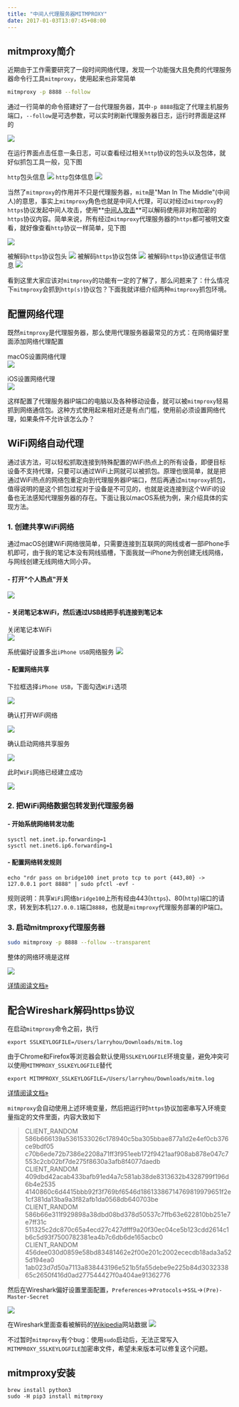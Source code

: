```yaml
---
title: "中间人代理服务器MITMPROXY"
date: 2017-01-03T13:07:45+08:00
---
```


## mitmproxy简介

近期由于工作需要研究了一段时间网络代理，发现一个功能强大且免费的代理服务器命令行工具`mitmproxy`，使用起来也非常简单

```bash
mitmproxy -p 8888 --follow
```

通过一行简单的命令搭建好了一台代理服务器，其中`-p 8888`指定了代理主机服务端口，`--follow`是可选参数，可以实时刷新代理服务器日志，运行时界面是这样的

![](/assets/mitmproxy/01.png)
<!--more-->
在运行界面点击任意一条日志，可以查看经过相关`http`协议的包头以及包体，就好似抓包工具一般，见下图

`http`包头信息
![](/assets/mitmproxy/02.png)
`http`包体信息
![](/assets/mitmproxy/03.png)

当然了`mitmproxy`的作用并不只是代理服务器，`mitm`是"Man In The Middle"(中间人)的意思，事实上`mitmproxy`角色也就是中间人代理，可以对经过`mitmproxy`的`https`协议发起中间人攻击，使用**[中间人攻击](https://en.wikipedia.org/wiki/Man-in-the-middle_attack)**可以解码使用非对称加密的`https`协议内容。简单来说，所有经过`mitmproxy`代理服务器的`https`都可被明文查看，就好像查看`http`协议一样简单，见下图

![](/assets/mitmproxy/04.png)

被解码`https`协议包头
![](/assets/mitmproxy/05.png)
被解码`https`协议包体
![](/assets/mitmproxy/06.png)
被解码`https`协议通信证书信息
![](/assets/mitmproxy/07.png)

看到这里大家应该对`mitmproxy`的功能有一定的了解了，那么问题来了：什么情况下`mitmproxy`会抓到`http(s)`协议包？下面我就详细介绍两种`mitmproxy`抓包环境。

## 配置网络代理

既然`mitmproxy`是代理服务器，那么使用代理服务器最常见的方式：在网络偏好里面添加网络代理配置

macOS设置网络代理<br/> 
![](/assets/mitmproxy/net-01.png)

iOS设置网络代理<br/> 
![](/assets/mitmproxy/net-02.png)

这样配置了代理服务器IP端口的电脑以及各种移动设备，就可以被`mitmproxy`轻易抓到网络通信包。这种方式使用起来相对还是有点门槛，使用前必须设置网络代理，如果条件不允许该怎么办？

## WiFi网络自动代理

通过该方法，可以轻松抓取连接到特殊配置的WiFi热点上的所有设备，即便目标设备不支持代理，只要可以通过WiFi上网就可以被抓包。原理也很简单，就是把通过WiFi热点的网络包重定向到代理服务器IP端口，然后再通过`mitmproxy`抓包，值得说明的是这个抓包过程对于设备是不可见的，也就是说连接到这个WiFi的设备也无法感知代理服务器的存在。下面让我以macOS系统为例，来介绍具体的实现方法。

### 1. 创建共享WiFi网络

通过macOS创建WiFi网络很简单，只需要连接到互联网的网线或者一部iPhone手机即可，由于我的笔记本没有网线插槽，下面我就一iPhone为例创建无线网络，与网线创建无线网络大同小异。

#### - 打开"个人热点"开关

![](/assets/mitmproxy/net-03.png)

#### - 关闭笔记本WiFi，然后通过USB线把手机连接到笔记本

关闭笔记本WiFi<br/>
![](/assets/mitmproxy/net-05.png)

系统偏好设置多出`iPhone USB`网络服务
![](/assets/mitmproxy/net-04.png)

#### - 配置网络共享
下拉框选择`iPhone USB`，下面勾选`WiFi`选项

![](/assets/mitmproxy/net-07.png)

确认打开WiFi网络

![](/assets/mitmproxy/net-08.png)

确认启动网络共享服务

![](/assets/mitmproxy/net-09.png)

此时`WiFi`网络已经建立成功

![](/assets/mitmproxy/net-06.png)

### 2. 把WiFi网络数据包转发到代理服务器

#### - 开始系统网络转发功能

```
sysctl net.inet.ip.forwarding=1
sysctl net.inet6.ip6.forwarding=1
```

#### - 配置网络转发规则

```
echo "rdr pass on bridge100 inet proto tcp to port {443,80} -> 127.0.0.1 port 8888" | sudo pfctl -evf -
``` 

规则说明：共享`WiFi`网络`bridge100`上所有经由443(`https`)、80(`http`)端口的请求，转发到本机`127.0.0.1`端口`8888`，也就是`mitmproxy`代理服务部署的IP端口。


### 3. 启动mitmproxy代理服务器

```bash
sudo mitmproxy -p 8888 --follow --transparent
```

整体的网络环境是这样

![](/assets/mitmproxy/network.png)

[详情阅读文档&raquo;](http://docs.mitmproxy.org/en/stable/transparent/osx.html "http://docs.mitmproxy.org/en/stable/transparent/osx.html")

## 配合Wireshark解码https协议

在启动`mitmproxy`命令之前，执行

```
export SSLKEYLOGFILE=/Users/larryhou/Downloads/mitm.log
```

由于Chrome和Firefox等浏览器会默认使用`SSLKEYLOGFILE`环境变量，避免冲突可以使用`MITMPROXY_SSLKEYLOGFILE`替代

```
export MITMPROXY_SSLKEYLOGFILE=/Users/larryhou/Downloads/mitm.log
```

[详情阅读文档&raquo;](http://docs.mitmproxy.org/en/stable/dev/sslkeylogfile.html "http://docs.mitmproxy.org/en/stable/dev/sslkeylogfile.html")

`mitmproxy`会自动使用上述环境变量，然后把运行时`https`协议加密串写入环境变量指定的文件里面，内容大致如下

>CLIENT_RANDOM 586b666139a5361533026c178940c5ba305bbae877a1d2e4ef0cb376ce9bdf05 c70b6ede72b7386e2208a71ff3f951eeb172f9421aaf908ab878e047c7553c2cb02bf7de275f8630a3afb8f4077daedb<br/>
CLIENT_RANDOM 409dbd42acab433bafb91ed4a7c581ab38de8313632b4328799f196d6b4e2535 4140860c6d4415bbb92f3f769bf6546d18613386714769819979651f2e1cf381da13ba9a3f82afb1da0568db640703be<br/>
CLIENT_RANDOM 586b66e311f929898a38dbd08bd378d50537c7ffb63e622810bb251e7e7ff31c 511325c2dc870c65a4ecd27c427dfff9a20f30ec04ce5b123cdd2614c1b6c5d93f7500782381ea4b7c6db6de165acbc0<br/>
CLIENT_RANDOM 456dee030d0859e58bd83481462e2f00e201c2002ececdb18ada3a525d194ea0 1ab023d7d50a7113a838443196e521b5fa55debe9e225b84d303233865c2650f416d0ad277544427f0a404ae91362776<br/>

然后在Wireshark偏好设置里面配置，`Preferences`->`Protocols`->`SSL`->`(Pre)-Master-Secret`

![](/assets/mitmproxy/net-10.png)

在Wireshark里面查看被解码的[Wikipedia](https://en.wikipedia.org/wiki/Man-in-the-middle_attack "Man-in-the-middle_attack")网站数据
![](/assets/mitmproxy/net-11.png)

不过暂时`mitmproxy`有个bug：使用`sudo`启动后，无法正常写入`MITMPROXY_SSLKEYLOGFILE`加密串文件，希望未来版本可以修复这个问题。


## mitmproxy安装

```
brew install python3
sudo -H pip3 install mitmproxy
```